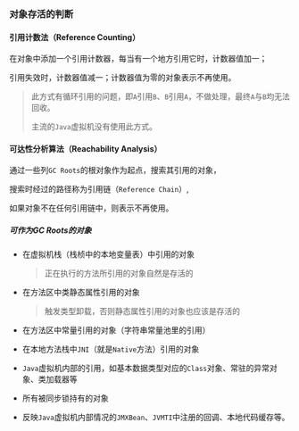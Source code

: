 ### 对象存活的判断



#### 引用计数法（Reference Counting）

在对象中添加一个引用计数器，每当有一个地方引用它时，计数器值加一；

引用失效时，计数器值减一；计数器值为零的对象表示不再使用。

> 此方式有循环引用的问题，即`A`引用`B`、`B`引用`A`，不做处理，最终`A`与`B`均无法回收。
>
> 主流的`Java`虚拟机没有使用此方式。



#### 可达性分析算法（Reachability Analysis）

通过一些列`GC Roots`的根对象作为起点，搜索其引用的对象，

搜索时经过的路径称为引用链（`Reference Chain`）,

如果对象不在任何引用链中，则表示不再使用。



##### 可作为GC Roots的对象

* 在虚拟机栈（栈桢中的本地变量表）中引用的对象

  > 正在执行的方法所引用的对象自然是存活的

* 在方法区中类静态属性引用的对象

  > 触发类型卸载，否则静态属性引用的对象也应该是存活的

* 在方法区中常量引用的对象（字符串常量池里的引用）
* 在本地方法栈中`JNI`（就是`Native`方法）引用的对象
* `Java`虚拟机内部的引用，如基本数据类型对应的`Class`对象、常驻的异常对象、类加载器等
* 所有被同步锁持有的对象
* 反映`Java`虚拟机内部情况的`JMXBean`、`JVMTI`中注册的回调、本地代码缓存等。


